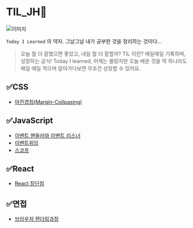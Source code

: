 # TIL_JH🤔

![이미지](https://i.pinimg.com/originals/dd/51/93/dd5193929c723b9cc9efcd10eb5125b5.jpg)

`Today I Learned` 의 약자.
그날그날 내가 공부한 것을 정리하는 것이다...

> 오늘 뭘 더 잘했으면 좋았고, 내일 뭘 더 잘할까?
> TIL 이란? 매일매일 기록하며, 성장하는 공식!
> Today I learned, 어제는 몰랐지만 오늘 배운 것을 딱 하나라도 매일 매일 적으며 알아가다보면 무조건 성장할 수 있어요.

## ✅CSS

- [마진겹침(Margin-Collpasing)](https://github.com/Jae-hong-lee/TIL_JH/blob/main/CSS/MarginCollpasing/Readme.md)

## ✅JavaScript

- [이벤트 핸들러와 이벤트 리스너]()
- [이벤트위임](https://github.com/Jae-hong-lee/TIL_JH/tree/main/JavaScript/%EC%9D%B4%EB%B2%A4%ED%8A%B8%EC%9C%84%EC%9E%84)
- [스코프](https://github.com/Jae-hong-lee/TIL_JH/tree/main/JavaScript/%EC%8A%A4%EC%BD%94%ED%94%84)

## ✅React

- [React 장단점](https://github.com/Jae-hong-lee/TIL_JH/tree/main/React/react%EC%9D%98%20%EC%9E%A5%EB%8B%A8%EC%A0%90)

## ✅면접

- [브라우저 렌더링과정]()
